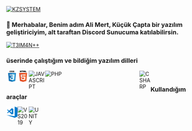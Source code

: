 [![KZSYSTEM](https://cdn.discordapp.com/attachments/795066298295910420/795071380839202827/kzsystemtextlogo.png "KZSYSTEM")](https://github.com/T3IM4N "KZSYSTEM")

### 👋 Merhabalar, Benim adım Ali Mert, Küçük Çapta bir yazılım geliştiriciyim, alt taraftan Discord Sunucuma katılabilirsin.

[![T3IM4N++](https://img.shields.io/discord/783456542078926860?color=%237289DA&label=T3IM4N&logo=discord&logoColor=white)](https://discord.com/invite/sZV8bBfME8)

### üserinde çalıştığım ve bildiğim yazılım dilleri

<a href="https://tr.wikipedia.org/wiki/CSS"><img align="left" alt="CSS" width="30px" src="https://raw.githubusercontent.com/github/explore/80688e429a7d4ef2fca1e82350fe8e3517d3494d/topics/css/css.png" /></a>
<a href ="https://tr.wikipedia.org/wiki/HTML5"><img align="left" alt="HTML5" width="30px" src="https://raw.githubusercontent.com/github/explore/80688e429a7d4ef2fca1e82350fe8e3517d3494d/topics/html/html.png" /></a>
<a href ="https://www.javascript.com"><img align="left" alt="JAVASCRIPT" width="44px" src="https://cdn.discordapp.com/attachments/795066298295910420/795277498807353355/JavaScript-Logo.png" /></a>
<a href ="https://www.php.net"><img align="left" style="display: block;margin-left: auto;margin-right: auto;width: 50%;" alt="PHP" width="35px" src="https://cdn.discordapp.com/attachments/795066298295910420/795276316948955166/php-1-logo-png-transparent.png" /></a>
<a href ="https://docs.microsoft.com/en-us/dotnet/csharp/"><img align="left" alt="CSHARP" width="30px" src="https://cdn.discordapp.com/attachments/795066298295910420/795277525282062346/715px-C_Sharp_logo.png" /></a>

<br/>

### Kullandığım araçlar
<a href="https://code.visualstudio.com/?wt.mc_id=DX_841432"><img align="left" alt="VSCODE" width="30px" src="https://raw.githubusercontent.com/github/explore/80688e429a7d4ef2fca1e82350fe8e3517d3494d/topics/visual-studio-code/visual-studio-code.png" /></a>
<a href="https://visualstudio.microsoft.com/tr/vs/"><img align="left" alt="VS2019" width="30px" src="https://visualstudio.microsoft.com/wp-content/uploads/2019/06/BrandVisualStudioWin2019-3.svg"></a>
<a href="https://unity.com"><img align="left" alt="UNITY" width="30px" src="https://cdn.discordapp.com/attachments/795066298295910420/795275393916469278/unity-69-logo-black-and-white.png"></a>
